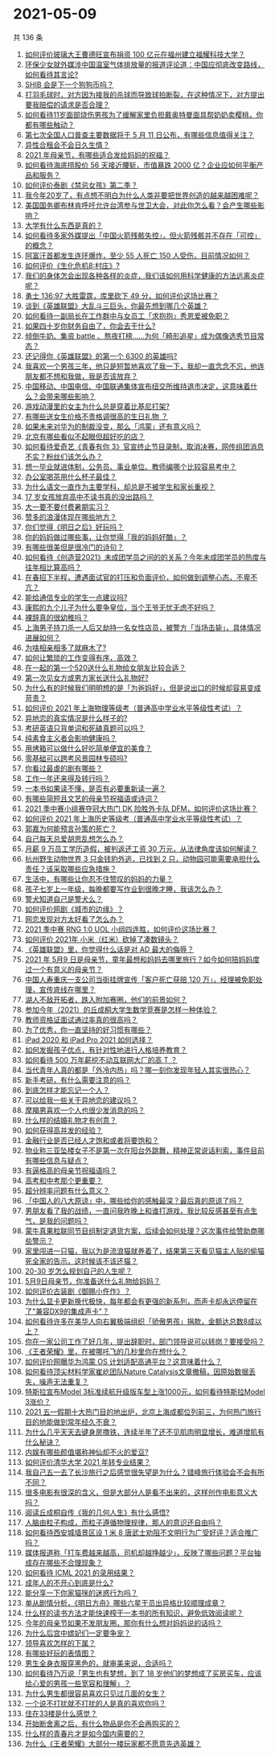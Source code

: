 # 2021-05-09

共 136 条

<!-- BEGIN -->
<!-- 最后更新时间 Sun May 09 2021 16:01:34 GMT+0800 (China Standard Time) -->

1. [如何评价玻璃大王曹德旺宣布捐资 100
   亿元在福州建立福耀科技大学？](https://www.zhihu.com/question/457562649)
2. [环保少女就外媒涉中国温室气体排放量的报道评论道：中国应彻底改变路线，如何看待其言论?](https://www.zhihu.com/question/458454363)
3. [SHIB 会是下一个狗狗币吗？](https://www.zhihu.com/question/455602405)
4. [打羽毛球时，对方因为接我的杀球而导致球拍断裂，在这种情况下，对方提出要我赔偿的请求是否合理？](https://www.zhihu.com/question/458085942)
5. [如何看待11岁面部烧伤男孩为了缓解家里负担戴奥特曼面具帮奶奶卖樱桃，你都有哪些触动？](https://www.zhihu.com/question/458441722)
6. [第七次全国人口普查主要数据将于 5 月 11
   日公布，有哪些信息值得关注？](https://www.zhihu.com/question/458484293)
7. [异性合租会不会日久生情？](https://www.zhihu.com/question/295424569)
8. [2021 年母亲节，有哪些适合发给妈妈的祝福？](https://www.zhihu.com/question/458284693)
9. [如何看待海底捞股价 56 天接近腰斩，市值暴跌 2000
   亿？企业应如何平衡产品和服务？](https://www.zhihu.com/question/458401875)
10. [如何评价泰剧《禁忌女孩》第二季？](https://www.zhihu.com/question/458258491)
11. [我今年20岁了，有点想不明白为什么人类非要把世界创造的越来越困难呢？](https://www.zhihu.com/question/452475296)
12. [美国国务卿布林肯呼吁允许台湾参与世卫大会，对此你怎么看？会产生哪些影响？](https://www.zhihu.com/question/458323936)
13. [大学有什么东西是真的？](https://www.zhihu.com/question/430807321)
14. [如何看待多家外媒提出「中国火箭残骸失控」，但火箭残骸并不存在「可控」的概念？](https://www.zhihu.com/question/458384867)
15. [阿富汗首都发生连环爆炸，至少 55 人死亡 150
    人受伤，目前情况如何？](https://www.zhihu.com/question/458480026)
16. [如何评价《生化危机8:村庄》?](https://www.zhihu.com/question/401056274)
17. [我们的身体怎会出现各种各样的炎症，我们该如何用科学健康的方法远离炎症呢？](https://www.zhihu.com/question/457066503)
18. [勇士 136:97 大胜雷霆，库里砍下 49
    分，如何评价这场比赛？](https://www.zhihu.com/question/458480119)
19. [谈到《英雄联盟》大乱斗三巨头，你最先想到哪几个英雄？](https://www.zhihu.com/question/457624791)
20. [如何看待一副局长在工作群中与女员工「求抱抱」秀恩爱被免职？](https://www.zhihu.com/question/458503250)
21. [如果四十岁你财务自由了，你会去干什么?](https://www.zhihu.com/question/323042685)
22. [倾倒牛奶、集资 battle
    、熬夜打榜……为何「畸形追星」成为偶像选秀节目常态？](https://www.zhihu.com/question/458482372)
23. [还记得你《英雄联盟》的第一个 6300 的英雄吗?](https://www.zhihu.com/question/456821024)
24. [我喜欢一个男孩三年，他只是短暂地喜欢了我一下，我却一直念念不忘，他连朋友都不想和我做，我是否该放弃？](https://www.zhihu.com/question/457848299)
25. [中国移动、中国电信、中国联通集体宣布纽交所维持退市决定，这意味着什么？会带来哪些影响？](https://www.zhihu.com/question/458322456)
26. [游戏动漫里的女主为什么总是穿着比基尼打架?](https://www.zhihu.com/question/453352120)
27. [有哪些送女生价格不贵格调很高的生日礼物 ？](https://www.zhihu.com/question/277831030)
28. [如果未来对华为的制裁没变，那么「鸿蒙」还有意义吗？](https://www.zhihu.com/question/458261749)
29. [北京有哪些看似不起眼但超好吃的店？](https://www.zhihu.com/question/418606249)
30. [如何看待爱奇艺《青春有你
    3》官宣终止节目录制，取消决赛，网传组团消息不实？粉丝们该怎么办？](https://www.zhihu.com/question/458528380)
31. [想一毕业就进体制，公务员、事业单位、教师编哪个比较容易考中？](https://www.zhihu.com/question/456370248)
32. [办公室喝茶用什么杯子最佳？](https://www.zhihu.com/question/21898087)
33. [为什么语文一直作为主要学科，却总是不被学生和家长重视？](https://www.zhihu.com/question/269469146)
34. [17 岁女孩放弃高中不读书真的没出路吗？](https://www.zhihu.com/question/456404042)
35. [大一要不要付费暑期实习？](https://www.zhihu.com/question/455448204)
36. [赞多的浪漫体现在哪些地方？](https://www.zhihu.com/question/458459520)
37. [你们觉得《明日之后》好玩吗？](https://www.zhihu.com/question/303117006)
38. [你的妈妈做过哪些事，让你觉得「我的妈妈好酷」？](https://www.zhihu.com/question/458487978)
39. [有哪些很美但是很冷门的诗句？](https://www.zhihu.com/question/375569001)
40. [如何看待《创造营2021》未成团学员之间的的关系？今年未成团学员的热度与往年相比算高吗？](https://www.zhihu.com/question/457242228)
41. [在春招下半程，遭遇面试官的打压和负面评价，如何做到调整心态，不卑不亢？](https://www.zhihu.com/question/456311851)
42. [能给通信专业的学生一点建议吗?](https://www.zhihu.com/question/457152857)
43. [康熙的九个儿子为什么要争皇位，当个王爷无忧无虑不好吗？](https://www.zhihu.com/question/359062106)
44. [裸辞真的很幼稚吗？](https://www.zhihu.com/question/449669673)
45. [上海男子持刀杀一人后又劫持一名女性店员，被警方「当场击毙」，具体情况进展如何？](https://www.zhihu.com/question/458381524)
46. [为啥相亲相多了就麻木了?](https://www.zhihu.com/question/457773878)
47. [如何让繁琐的工作变得有序，高效？](https://www.zhihu.com/question/451336216)
48. [在一起的第一个520送什么礼物给女朋友比较合适？](https://www.zhihu.com/question/323253191)
49. [第一次见女方或男方家长送什么礼物好?](https://www.zhihu.com/question/23088823)
50. [为什么有的时候我们明明想的是「为爸妈好」，但是说出口的时候却容易变成苛责？](https://www.zhihu.com/question/458370640)
51. [如何评价 2021
    年上海物理等级考（普通高中学业水平等级性考试）？](https://www.zhihu.com/question/457401362)
52. [异地恋的真实情况是什么样子的?](https://www.zhihu.com/question/450814904)
53. [考研英语只背单词和死磕真题可以吗？](https://www.zhihu.com/question/271290200)
54. [纯素食主义者会影响健康吗？](https://www.zhihu.com/question/453599389)
55. [用烤箱可以做什么好吃简单便宜的美食？](https://www.zhihu.com/question/21814613)
56. [零基础可以跨考风景园林专硕吗?](https://www.zhihu.com/question/454607882)
57. [你看过最虐的剧有哪些？](https://www.zhihu.com/question/453263383)
58. [工作一年还来得及转行吗？](https://www.zhihu.com/question/448045875)
59. [一本书如果读不懂，是否有必要重新读一遍？](https://www.zhihu.com/question/453840721)
60. [有哪些简短且文艺的母亲节祝福语或诗词？](https://www.zhihu.com/question/23724921)
61. [2021 季中赛小组赛夺冠大热门 DK 险胜外卡队
    DFM，如何评价这场比赛？](https://www.zhihu.com/question/458430509)
62. [如何评价 2021
    年上海历史等级考（普通高中学业水平等级性考试）？](https://www.zhihu.com/question/457916978)
63. [郭嘉为何能预言孙策的死亡？](https://www.zhihu.com/question/23022586)
64. [自己每天总爱胡思乱想怎么办？](https://www.zhihu.com/question/364386829)
65. [月薪 9 万员工学历造假，被判返还工资 30
    万元，从法律角度该如何解读？](https://www.zhihu.com/question/458409677)
66. [杭州野生动物世界 3 只金钱豹外逃，已找到 2
    只，动物园可能需要承担什么责任？该采取哪些应急措施？](https://www.zhihu.com/question/458351546)
67. [生活中，有哪些让你忍不住赞叹的妈妈的力量？](https://www.zhihu.com/question/458323560)
68. [孩子七岁上一年级，每晚都要写作业到很晚才睡，我该怎么办？](https://www.zhihu.com/question/453264257)
69. [警犬知道自己是警犬么？](https://www.zhihu.com/question/286005319)
70. [如何评价网剧《城市的边缘》？](https://www.zhihu.com/question/456716874)
71. [网恋发现对方太好看了怎么办？](https://www.zhihu.com/question/441357680)
72. [2021 季中赛 RNG 1:0 UOL
    小组四连胜，如何评价这场比赛？](https://www.zhihu.com/question/458401089)
73. [如何评价 2021年 小米（红米）砍掉了凑数镜头？](https://www.zhihu.com/question/458171647)
74. [《英雄联盟》里，你觉得什么话是对 AD 最大的侮辱？](https://www.zhihu.com/question/457722320)
75. [2021 年 5月9
    日是母亲节，童年最想和妈妈去哪里旅行？如今如何陪妈妈度过一个有意义的母亲节？](https://www.zhihu.com/question/458323851)
76. [中国人寿重庆一支公司当街挂牌宣传「客户死亡获赔 120
    万」，经理被免职处理，宣传底线在哪里？](https://www.zhihu.com/question/458335443)
77. [湖人不敌开拓者，跌入附加赛圈，他们的前景如何？](https://www.zhihu.com/question/458342651)
78. [参加今年（2021）的丘成桐大学生数学竞赛是怎样一种体验？](https://www.zhihu.com/question/458309120)
79. [教师资格证面试通过率真的很高吗？](https://www.zhihu.com/question/435289719)
80. [为了优秀，你一直坚持的好习惯有哪些？](https://www.zhihu.com/question/452488029)
81. [iPad 2020 和 iPad Pro 2021 如何选择？](https://www.zhihu.com/question/458086760)
82. [如何发掘孩子优点，有针对性地进行人格培养教育？](https://www.zhihu.com/question/457172825)
83. [如何看待 500 万年薪挖不动互联网大厂的高 T ？](https://www.zhihu.com/question/458412368)
84. [当代青年人真的都是「外冷内热」吗？哪一刻你发现年轻人其实很热心？](https://www.zhihu.com/question/457137869)
85. [新手考研，有什么需要注意的吗？](https://www.zhihu.com/question/456566597)
86. [到底怎样才能忘记一个人？](https://www.zhihu.com/question/457192146)
87. [可以给我一些关于异地恋的建议吗？](https://www.zhihu.com/question/455657139)
88. [摩羯男喜欢一个人也很少发消息的吗？](https://www.zhihu.com/question/455456088)
89. [什么样的结婚礼物才有创意？](https://www.zhihu.com/question/21278676)
90. [如何获得高并发的经验？](https://www.zhihu.com/question/40609661)
91. [金融行业是否已经人才饱和或者将要饱和？](https://www.zhihu.com/question/267950320)
92. [物业称三亚坠楼女子不是第一次在阳台外跳舞，精神正常说话利索，事件目前有哪些信息与疑点？](https://www.zhihu.com/question/458317199)
93. [有逼格高的母亲节祝福语吗？](https://www.zhihu.com/question/276955978)
94. [高考和中考那个更重要？](https://www.zhihu.com/question/450457099)
95. [超分辨率问题有什么意义？](https://www.zhihu.com/question/458035789)
96. [「中国人的八大原谅」中，哪些给你的感触最深？最后真的原谅了吗？](https://www.zhihu.com/question/458322564)
97. [男朋友看了我的战绩，一直问我昨晚上和谁打游戏，我比较反感甚至有点生气，是我的问题吗？](https://www.zhihu.com/question/457084853)
98. [蒙牛真果粒联同节目组制定退货方案，后续会如何处理？这次事件给赞助商哪些警示？](https://www.zhihu.com/question/458355922)
99. [家里闯进一只猫，我以为是流浪猫就养着了，结果第三天看见猫主人贴的偷猫死全家的告示，这时候该不该还猫？](https://www.zhihu.com/question/458067326)
100. [20-30 岁怎么规划自己的人生呢？](https://www.zhihu.com/question/303781246)
101. [5月9日母亲节，你准备送什么礼物给妈妈？](https://www.zhihu.com/question/458238204)
102. [如何评价古装剧《御赐小仵作》？](https://www.zhihu.com/question/457117887)
103. [为什么显卡更新换代极快，每年都会有更强的新系列，而声卡却永远停留在了"兼容DX9的集成声卡"？](https://www.zhihu.com/question/458007412)
104. [如何看待许多在美华人向右翼极端组织「骄傲男孩」捐款，金额达总数8成以上？](https://www.zhihu.com/question/458277293)
105. [你在一家公司工作了好几年，提出辞职时，部门领导说可以转岗？要接受吗？](https://www.zhihu.com/question/454570545)
106. [《王者荣耀》里，在被哪吒飞的几秒里你在想什么？](https://www.zhihu.com/question/457960562)
107. [如何评价网曝华为鸿蒙 OS 计划适配高通平台？这意味着什么？](https://www.zhihu.com/question/458227978)
108. [如何看待顶尖材料学家崔屹团队Nature
     Catalysis文章撤稿，因原始数据丢失，噪声无法重复？](https://www.zhihu.com/question/458152727)
109. [特斯拉宣布Model 3标准续航升级版车型上涨1000元，如何看待特斯拉Model
     3涨价？](https://www.zhihu.com/question/458323631)
110. [2021
     五一假期十大热门目的地出炉，北京上海成都位列前三，为何热门旅行目的地能做到常年经久不衰？](https://www.zhihu.com/question/458249774)
111. [为什么几乎天天去键身房撸铁，连续半年了还不见肌肉明显增长，难道增肌有什么秘诀？](https://www.zhihu.com/question/344778141)
112. [内娱有哪些颜值堪称神仙却不火的爱豆?](https://www.zhihu.com/question/439659001)
113. [如何评价清华大学 2021 年转专业结果？](https://www.zhihu.com/question/455564234)
114. [我自己五一去了长沙旅行之后感觉很失望是为什么？错峰旅行体验会不会有所不同？](https://www.zhihu.com/question/458141426)
115. [很多电影有很深的含义，但是大部分人是看不出来的，这样创作电影意义大吗？](https://www.zhihu.com/question/438741204)
116. [阅读丘成桐自传《我的几何人生》有什么感悟?](https://www.zhihu.com/question/452153948)
117. [人脑由粒子构成，而粒子遵循物理规律，那人的意识还自由吗？](https://www.zhihu.com/question/450868629)
118. [如何看待西安城墙景区设 1 米 8
     唐武士劝阻不文明行为广受好评？适合推广吗？](https://www.zhihu.com/question/458013084)
119. [媒体报道称「打车费越来越高，司机却越挣越少」，反映了哪些问题？平台抽成存在哪些不合理现象？](https://www.zhihu.com/question/458224652)
120. [如何看待 ICML 2021 的录用结果？](https://www.zhihu.com/question/458018028)
121. [成年人的不开心到底是什么?](https://www.zhihu.com/question/457811806)
122. [能分享一下你家猫咪的迷惑行为吗？](https://www.zhihu.com/question/457690584)
123. [单从剧情分析，《明日方舟》哪些六星干员出异格比较顺理成章？](https://www.zhihu.com/question/458079671)
124. [什么样的读书方法才能快速榨干一本书的所有知识，避免低效阅读呢？](https://www.zhihu.com/question/377547324)
125. [今年的母亲节如果不发朋友圈，那你有什么想对妈妈说的话吗？](https://www.zhihu.com/question/458321063)
126. [为什么后宫中嫔妃们一定要争宠？](https://www.zhihu.com/question/293865460)
127. [领导喜欢怎样的下属？](https://www.zhihu.com/question/288797213)
128. [有哪些好玩的表情图？](https://www.zhihu.com/question/31090236)
129. [男生全身衣服穿黑色的，就审美来说，合适吗？](https://www.zhihu.com/question/26534749)
130. [如何看待乃万说「男生也有梦想，到了 18
     岁他们的梦想成了买房买车，应该给心爱的男孩一些宽容和理解」？](https://www.zhihu.com/question/458072558)
131. [为什么男生都很容易喜欢只见过几面的女生？](https://www.zhihu.com/question/300699970)
132. [一个说不打扰就不打扰的人是真的喜欢你吗？](https://www.zhihu.com/question/455719746)
133. [住在33楼是什么感觉？](https://www.zhihu.com/question/452537568)
134. [开始断舍离之后，有什么物品是你不会再购买的？](https://www.zhihu.com/question/457895008)
135. [什么样的青春片才是如今国内需要的？](https://www.zhihu.com/question/30589916)
136. [为什么《王者荣耀》大部分一楼玩家都不愿意先选英雄？](https://www.zhihu.com/question/457720588)

<!-- END -->
